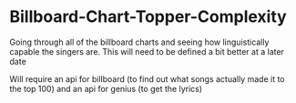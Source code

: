 # Billboard-Chart-Topper-Complexity
Going through all of the billboard charts and seeing how linguistically capable the singers are. This will need to be defined a bit better at a later date

Will require an api for billboard (to find out what songs actually made it to the top 100) and an api for genius (to get the lyrics)

